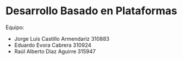 # Desarrollo Basado en Plataformas
Equipo:
* Jorge Luis Castillo Armendariz 310883
* Eduardo Evora Cabrera 310924
* Raúl Alberto Díaz Aguirre 315947
